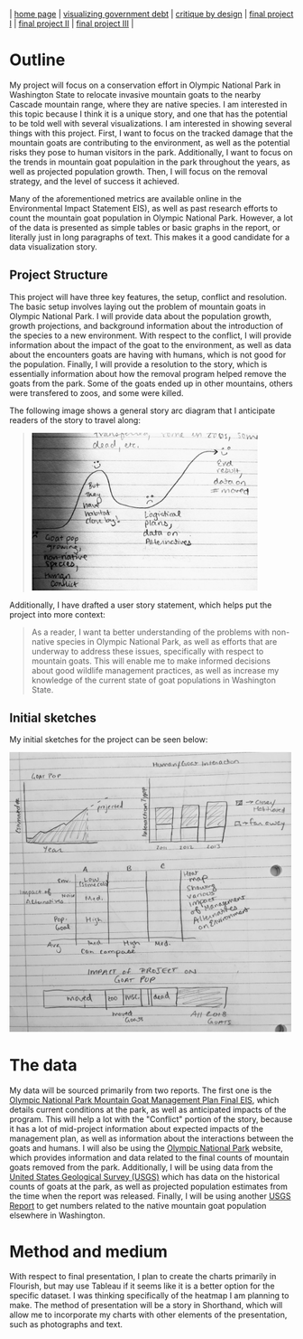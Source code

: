 | [home page](https://maggie0811.github.io/maggie_repository-/) | [visualizing government debt](visualizing_debt) | [critique by design](critique_by_design) | [final project I](final_rpoject_1) | [final project II]() | [final project III]() |


# Outline
My project will focus on a conservation effort in Olympic National Park in Washington State to relocate invasive mountain goats to the nearby Cascade mountain range, where they are native species. I am interested in this topic because I think it is a unique story, and one that has the potential to be told well with several visualizations. I am interested in showing several things with this project. First, I want to focus on the tracked damage that the mountain goats are contributing to the environment, as well as the potential risks they pose to human visitors in the park. Additionally, I want to focus on the trends in mountain goat populaition in the park throughout the years, as well as projected population growth. Then, I will focus on the removal strategy, and the level of success it achieved.

Many of the aforementioned metrics are available online in the Environmental Impact Statement EIS), as well as past research efforts to count the mountain goat population in Olympic National Park. However, a lot of the data is presented as simple tables or basic graphs in the report, or literally just in long paragraphs of text. This makes it a good candidate for a data visualization story. 

## Project Structure
This project will have three key features, the setup, conflict and resolution. The basic setup involves laying out the problem of mountain goats in Olympic National Park. I will provide data about the population growth, growth projections, and background information about the introduction of the species to a new environment. With respect to the conflict, I will provide information about the impact of the goat to the environment, as well as data about the encounters goats are having with humans, which is not good for the population. Finally, I will provide a resolution to the story, which is essentially information about how the removal program helped remove the goats from the park. Some of the goats ended up in other mountains, others were transfered to zoos, and some were killed.

The following image shows a general story arc diagram that I anticipate readers of the story to travel along:

> <img src="https://raw.githubusercontent.com/maggie0811/maggie_repository-/main/final%20project%20emotional%20rollercoaster.jpg" width = "400"/>

Additionally, I have drafted a user story statement, which helps put the project into more context:

> As a reader, I want ta better understanding of the problems with non-native species in Olympic National Park, as well as efforts that are underway to address these issues, specifically with respect to mountain goats. This will enable me to make informed decisions about good wildlife management practices, as well as increase my knowledge of the current state of goat populations in Washington State.

## Initial sketches

My initial sketches for the project can be seen below:

<img src="https://raw.githubusercontent.com/maggie0811/maggie_repository-/main/final%20project%20sketch.jpg" width = "500"/>

# The data

My data will be sourced primarily from two reports. The first one is the [Olympic National Park Mountain Goat Management Plan Final EIS](https://parkplanning.nps.gov/document.cfm?parkID=329&projectID=49246&documentID=87542), which details current conditions at the park, as well as anticipated impacts of the program. This will help a lot with the "Conflict" portion of the story, because it has a lot of mid-project information about expected impacts of the management plan, as well as information about the interactions between the goats and humans. I will also be using the [Olympic National Park](https://www.nps.gov/olym/planyourvisit/mountain-goat-capture-and-translocation.htm) website, which provides information and data related to the final counts of mountain goats removed from the park. Additionally, I will be using data from the [United States Geological Survey (USGS)](https://pubs.usgs.gov/of/2016/1185/ofr20161185.pdf) which has data on the historical counts of goats at the park, as well as projected population estimates from the time when the report was released. Finally, I will be using another [USGS Report](https://pubs.usgs.gov/of/2011/1107/pdf/ofr20111107.pdf) to get numbers related to the native mountain goat population elsewhere in Washington.

# Method and medium
With respect to final presentation, I plan to create the charts primarily in Flourish, but may use Tableau if it seems like it is a better option for the specific dataset. I was thinking specifically of the heatmap I am planning to make. The method of presentation will be a story in Shorthand, which will allow me to incorporate my charts with other elements of the presentation, such as photographs and text.
